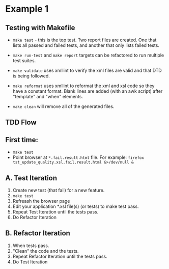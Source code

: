 # Example 1

## Testing with Makefile

- `make test` - this is the top test. Two report files are
created. One that lists all passed and failed tests, and another that
only lists failed tests.

- `make run-test` and `make report` targets can be refactored to run
multiple test suites.

- `make validate` uses xmllint to verify the xml files are valid and
that DTD is being followed.

- `make reformat` uses xmllint to reformat the xml and xsl code so
they have a constant format. Blank lines are added (with an awk
script) after "template" and "when" elements.

- `make clean` will remove all of the generated files.

## TDD Flow

## First time:

- `make test`
- Point browser at `*.fail.result.html` file. For example:
`firefox tst_update_quality.xsl.fail.result.html &>/dev/null &`

## A. Test Iteration

1. Create new test (that fail) for a new feature.
1. `make test`
1. Refreash the browser page
1. Edit your application *.xsl file(s) (or tests) to make test pass.
1. Repeat Test Iteration until the tests pass.
1. Do Refactor Iteration

## B. Refactor Iteration

1. When tests pass.
1. "Clean" the code and the tests.
1. Repeat Refactor Iteration until the tests pass.
1. Do Test Iteration
